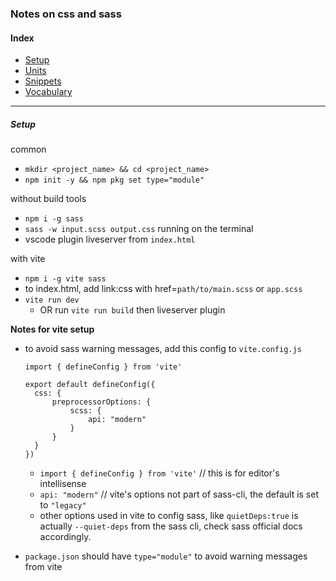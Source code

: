 ### Notes on css and sass

#### Index
- [Setup](#setup)
- [Units](https://github.com/connectkushal/cssnotes/blob/main/units.md)
- [Snippets]()
- [Vocabulary]()
 

---

##### Setup
common
- `mkdir <project_name> && cd <project_name>`
- `npm init -y && npm pkg set type="module"`

without build tools
- `npm i -g sass`
- `sass -w input.scss output.css` running on the terminal
- vscode plugin liveserver from `index.html`

with vite
- `npm i -g vite sass`
- to index.html, add link:css with href=`path/to/main.scss` or `app.scss`
- `vite run dev`
  - OR run `vite run build` then liveserver plugin
    
**Notes for vite setup**
- to avoid sass warning messages, add this config to `vite.config.js` 
    
    ```
    import { defineConfig } from 'vite'

    export default defineConfig({
      css: {
          preprocessorOptions: {
              scss: {
                  api: "modern"
              }
          }
      }
    })
    ```
   -  `import { defineConfig } from 'vite'` // this is for editor's intellisense
   -  `api: "modern"` // vite's options not part of sass-cli, the default is set to `"legacy"`
   -  other options used in vite to config sass, like `quietDeps:true` is actually `--quiet-deps` from the sass cli, check sass official docs accordingly.
- `package.json` should have `type="module"` to avoid warning messages from vite
